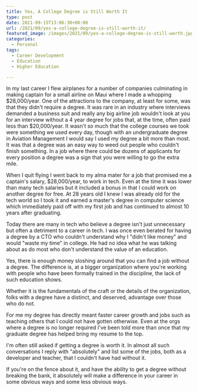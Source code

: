 ```yaml
---
title: Yes, A College Degree is Still Worth It
type: post
date: 2021-09-15T13:06:30+00:00
url: /2021/09/yes-a-college-degree-is-still-worth-it/
featured_image: /images/2021/09/yes-a-college-degree-is-still-worth.jpg
categories:
  - Personal
tags:
  - Career Development
  - Education
  - Higher Education

---
```

In my last career I flew airplanes for a number of companies culminating in making captain for a small airline on Maui where I made a whopping $28,000/year. One of the attractions to the company, at least for some, was that they didn't require a degree. It was rare in an industry where interviews demanded a business suit and really any big airline job wouldn't look at you for an interview without a 4 year degree for jobs that, at the time, often paid less than $20,000/year.
It wasn't so much that the college courses we took were something we used every day, though with an undergraduate degree in Aviation Management I would say I used my degree a bit more than most. It was that a degree was an easy way to weed out people who couldn't finish something. In a job where there could be dozens of applicants for every position a degree was a sign that you were willing to go the extra mile.

When I quit flying I went back to my alma mater for a job that promised me a captain's salary, $28,000/year, to work in tech. Even at the time it was lower than many tech salaries but it included a bonus in that I could work on another degree for free. At 28 years old I knew I was already old for the tech world so I took it and earned a master's degree in computer science which immediately paid off with my first job and has continued to almost 10 years after graduating.

Today there are many in tech who believe a degree isn't just unnecessary but often a detriment to a career in tech. I was once even berated for having a degree by a CTO who couldn't understand why I "didn't like money" and would "waste my time" in college. He had no idea what he was talking about as do most who don't understand the value of an education.

Yes, there is enough money sloshing around that you can find a job without a degree. The difference is, at a bigger organization where you're working with people who have been formally trained in the discipline, the lack of such education shows.

Whether it is the fundamentals of the craft or the details of the organization, folks with a degree have a distinct, and deserved, advantage over those who do not.

For me my degree has directly meant faster career growth and jobs such as teaching others that I could not have gotten otherwise. Even at the orgs where a degree is no longer required I've been told more than once that my graduate degree has helped bring my resume to the top.

I'm often still asked if getting a degree is worth it. In almost all such conversations I reply with "absolutely" and list some of the jobs, both as a developer and teacher, that I couldn't have had without it.

If you're on the fence about it, and have the ability to get a degree without breaking the bank, it absolutely will make a difference in your career in some obvious ways and some less obvious ways.